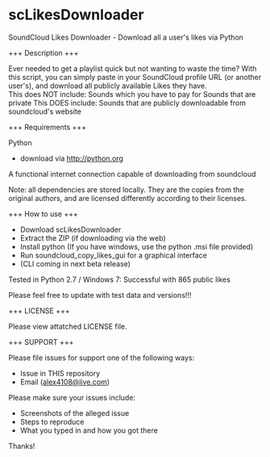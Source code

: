 scLikesDownloader
=================

SoundCloud Likes Downloader - Download all a user's likes via Python


+++ Description +++

  Ever needed to get a playlist quick but not wanting to waste the time?  With this script, you can simply paste in your SoundCloud profile URL (or another user's), and download all publicly available Likes they have.  
  This does NOT include: 
    Sounds which you have to pay for
    Sounds that are private
  This DOES include:
    Sounds that are publicly downloadable from soundcloud's website
    
+++ Requirements +++

Python
 - download via http://python.org

A functional internet connection capable of downloading from soundcloud

Note: all dependencies are stored locally.  They are the copies from the original authors, and are licensed differently according to their licenses.


+++ How to use +++

* Download scLikesDownloader
* Extract the ZIP (if downloading via the web)
* Install python (If you have windows, use the python .msi file provided)
* Run soundcloud_copy_likes_gui for a graphical interface
* (CLI coming in next beta release)

Tested in Python 2.7 / Windows 7: Successful with 865 public likes

Please feel free to update with test data and versions!!!

+++ LICENSE +++

Please view attatched LICENSE file.

+++ SUPPORT +++

Please file issues for support one of the following ways:
* Issue in THIS repository
* Email (alex4108@live.com)

Please make sure your issues include:
* Screenshots of the alleged issue
* Steps to reproduce
* What you typed in and how you got there

Thanks!



